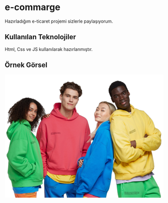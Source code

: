 <h1> e-commarge </h1>

Hazırladığım e-ticaret projemi sizlerle paylaşıyorum.


<h2> Kullanılan Teknolojiler </h2>

Html, Css ve JS kullanılarak hazırlanmıştır.


<h2> Örnek Görsel </h2>

![](./images/home.png)
 
 
